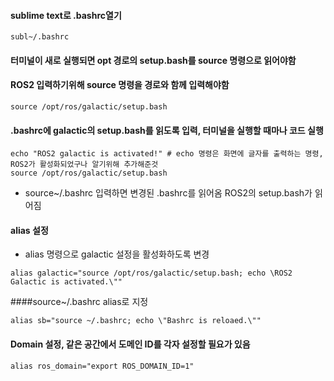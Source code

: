 #### sublime text로 .bashrc열기
```
subl~/.bashrc
```
#### 터미널이 새로 실행되면 opt 경로의 setup.bash를 source 명령으로 읽어야함   
#### ROS2 입력하기위해 source 명령을 경로와 함께 입력해야함
```
source /opt/ros/galactic/setup.bash
```
#### .bashrc에 galactic의 setup.bash를 읽도록 입력, 터미널을 실행할 때마나 코드 실행
```
echo "ROS2 galactic is activated!" # echo 명령은 화면에 글자를 출력하는 명령, ROS2가 활성화되었구나 알기위해 추가해준것
source /opt/ros/galactic/setup.bash
```
- source~/.bashrc 입력하면 변경된 .bashrc를 읽어옴 ROS2의 setup.bash가 읽어짐

#### alias 설정
- alias 명령으로 galactic 설정을 활성화하도록 변경
```
alias galactic="source /opt/ros/galactic/setup.bash; echo \ROS2 Galactic is activated.\""
```
####source~/.bashrc alias로 지정
 ```
alias sb="source ~/.bashrc; echo \"Bashrc is reloaed.\""
```
#### Domain 설정, 같은 공간에서 도메인 ID를 각자 설정할 필요가 있음
```
alias ros_domain="export ROS_DOMAIN_ID=1"
```

